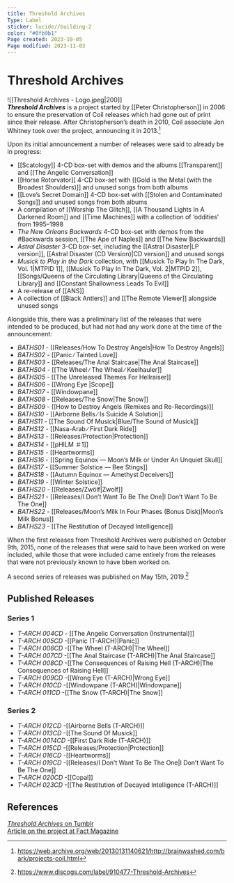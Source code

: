 ```yaml
---
title: Threshold Archives
Type: Label
sticker: lucide//building-2
color: "#0fb9b1"
Page created: 2023-10-05
Page modified: 2023-11-03
---
```


# Threshold Archives

![[Threshold Archives - Logo.jpeg|200]]  
*__Threshold Archives__* is a project started by [[Peter Christopherson]] in 2006 to ensure the preservation of Coil releases which had gone out of print since their release. After Christopherson’s death in 2010, Coil associate Jon Whitney took over the project, announcing it in 2013.[^1]

Upon its initial announcement a number of releases were said to already be in progress:

- [[Scatology]] 4-CD box-set with demos and the albums [[Transparent]] and [[The Angelic Conversation]]
- [[Horse Rotorvator]] 4-CD box-set with [[Gold is the Metal (with the Broadest Shoulders)]] and unused songs from both albums
- [[Love’s Secret Domain]] 4-CD box-set with [[Stolen and Contaminated Songs]] and unused songs from both albums
- A compilation of [[Worship The Glitch]], [[A Thousand Lights In A Darkened Room]] and [[Time Machines]] with a collection of ‘oddities’ from 1995–1998
- *The New Orleans Backwards* 4-CD box-set with demos from the #Backwards session, [[The Ape of Naples]] and [[The New Backwards]]
- *Astral Disaster* 3-CD box-set, including the [[Astral Disaster|LP version]], [[Astral Disaster (CD Version)|CD version]] and unused songs
- *Musick to Play in the Dark* collection, with [[Musick To Play In The Dark, Vol. 1|MTPID 1]], [[Musick To Play In The Dark, Vol. 2|MTPID 2]], [[Songs/Queens of the Circulating Library|Queens of the Circulating Library]] and [[Constant Shallowness Leads To Evil]]
- A re-release of [[ANS]]
- A collection of [[Black Antlers]] and [[The Remote Viewer]] alongside unused songs

Alongside this, there was a preliminary list of the releases that were intended to be produced, but had not had any work done at the time of the announcement:

- *BATHS01* - [[Releases/How To Destroy Angels|How To Destroy Angels]]
- *BATHS02*  - [[Panic ∕ Tainted Love]]
- *BATHS03*  - [[Releases/The Anal Staircase|The Anal Staircase]]
- *BATHS04* - [[The Wheel ∕ The Wheal ∕ Keelhauler]]
- *BATHS05*  - [[The Unreleased Themes For Hellraiser]]
- *BATHS06* - [[Wrong Eye |Scope]]
- *BATHS07* - [[Windowpane]]
- *BATHS08* - [[Releases/The Snow|The Snow]]
- *BATHS09* - [[How to Destroy Angels (Remixes and Re-Recordings)]]
- *BATHS10* - [[Airborne Bells ∕ Is Suicide A Solution]]
- *BATHS11* - [[The Sound Of Musick|Blue/The Sound of Musick]]
- *BATHS12* - [[Nasa-Arab ∕ First Dark Ride]]
- *BATHS13* - [[Releases/Protection|Protection]]
- *BATHS14* - [[pHILM ＃1]]
- *BATHS15* - [[Heartworms]]
- *BATHS16* - [[Spring Equinox — Moon’s Milk or Under An Unquiet Skull]]
- *BATHS17* - [[Summer Solstice — Bee Stings]]
- *BATHS18* - [[Autumn Equinox — Amethyst Deceivers]]
- *BATHS19* - [[Winter Solstice]]
- *BATHS20* - [[Releases/Zwölf|Zwolf]]
- *BATHS21* - [[Releases/I Don’t Want To Be The One|I Don’t Want To Be The One]]
- *BATHS22* - [[Releases/Moon’s Milk In Four Phases (Bonus Disk)|Moon’s Milk Bonus]]
- *BATHS23* - [[The Restitution of Decayed Intelligence]]

When the first releases from Threshold Archives were published on October 9th, 2015, none of the releases that were said to have been worked on were included, while those that were included came entirely from the releases that were not previously known to have bben worked on.

A second series of releases was published on May 15th, 2019.[^2]

## Published Releases

### Series 1
- *T-ARCH 004CD* - [[The Angelic Conversation (Instrumental)]]
- *T-ARCH 005CD* -[[Panic (T-ARCH)|Panic]]
- *T-ARCH 006CD* -[[The Wheel (T-ARCH)|The Wheel]]
- *T-ARCH 007CD* -[[The Anal Staircase (T-ARCH)|The Anal Staircase]]
- *T-ARCH 008CD* -[[The Consequences of Raising Hell (T-ARCH)|The Consequences of Raising Hell]]
- *T-ARCH 009CD* -[[Wrong Eye (T-ARCH)|Wrong Eye]]
- *T-ARCH 010CD* -[[Windowpane (T-ARCH)|Windowpane]]
- *T-ARCH 011CD* -[[The Snow (T-ARCH)|The Snow]]

### Series 2
- *T-ARCH 012CD* -[[Airborne Bells (T-ARCH)]]
- *T-ARCH 013CD* -[[The Sound Of Musick]]
- *T-ARCH 0014CD* -[[First Dark Ride (T-ARCH)]]
- *T-ARCH 015CD* -[[Releases/Protection|Protection]]
- *T-ARCH 016CD* -[[Heartworms]]
- *T-ARCH 019CD* -[[Releases/I Don’t Want To Be The One|I Don’t Want To Be The One]]
- *T-ARCH 020CD* -[[Copal]]
- *T-ARCH 023CD* -[[The Restitution of Decayed Intelligence (T-ARCH)]]

## References

[*Threshold Archives* on Tumblr](https://www.tumblr.com/thresholdarchives)  
[Article on the project at Fact Magazine](https://www.factmag.com/2015/10/14/coils-reissues-through-threshold-archives/)

[^1]: <https://web.archive.org/web/20130131140621/http://brainwashed.com/bark/projects-coil.html>
[^2]: <https://www.discogs.com/label/910477-Threshold-Archives>

